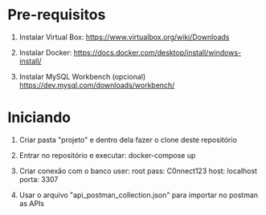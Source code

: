 # Pre-requisitos

1. Instalar Virtual Box:
https://www.virtualbox.org/wiki/Downloads

2. Instalar Docker:
https://docs.docker.com/desktop/install/windows-install/

3. Instalar MySQL Workbench (opcional)
https://dev.mysql.com/downloads/workbench/

# Iniciando

1. Criar pasta "projeto" e dentro dela fazer o clone deste repositório

2. Entrar no repositório e executar: docker-compose up

3. Criar conexão com o banco 
    user: root
    pass: C0nnect123
    host: localhost
    porta: 3307

4.  Usar o arquivo "api_postman_collection.json" para importar no postman as APIs
